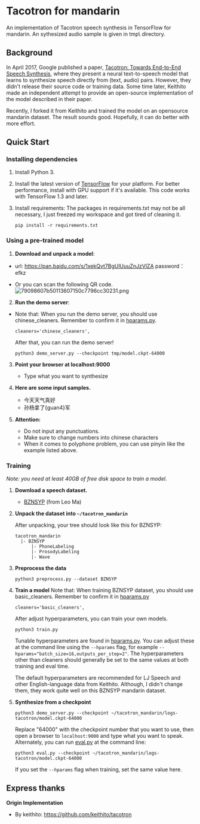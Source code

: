 # Tacotron for mandarin

An implementation of Tacotron speech synthesis in TensorFlow for mandarin. An sythesized audio sample is given in tmp\ directory.


## Background

In April 2017, Google published a paper, [Tacotron: Towards End-to-End Speech Synthesis](https://arxiv.org/pdf/1703.10135.pdf),
where they present a neural text-to-speech model that learns to synthesize speech directly from
(text, audio) pairs. However, they didn't release their source code or training data. Some time later, Keithito made an independent attempt to provide an open-source implementation of the model described in their paper.

Recently, I forked it from Keithito and trained the model on an opensource mandarin dataset. The result sounds good. Hopefully, it can do better with more effort.



## Quick Start

### Installing dependencies

1. Install Python 3.

2. Install the latest version of [TensorFlow](https://www.tensorflow.org/install/) for your platform. For better
   performance, install with GPU support if it's available. This code works with TensorFlow 1.3 and later.

3. Install requirements:
The packages in requirements.txt may not be all necessary, I just freezed my workspace and got tired of cleaning it. 
   ```
   pip install -r requirements.txt
   ```


### Using a pre-trained model

1. **Download and unpack a model**:

* url: https://pan.baidu.com/s/1xekQvt7BgUlUuuZnJzVlZA    password：efkz 

* Or you can scan the following QR code.
![79098607b50113607150c7796cc30231.png](en-resource://database/627:1)


2. **Run the demo server**:
* Note that: When you run the demo server, you should use chinese_cleaners. Remember to confirm it in [hparams.py](hparams.py).
    ```
    cleaners='chinese_cleaners',
    ```
    After that, you can run the demo server!
   ```
   python3 demo_server.py --checkpoint tmp/model.ckpt-64000
   ```

3. **Point your browser at localhost:9000**

   * Type what you want to synthesize

4. **Here are some input samples.**
    * 今天天气真好
    * 孙杨拿了{guan4}军
5. **Attention:**
    * Do not input any punctuations.
    * Make sure to change numbers into chinese characters
    * When it comes to polyphone problem, you can use  pinyin like the example listed above.
    
### Training

*Note: you need at least 40GB of free disk space to train a model.*

1. **Download a speech dataset.**

    * [BZNSYP](
https://weixinxcxdb.oss-cn-beijing.aliyuncs.com/gwYinPinKu/BZNSYP.rar) (from Leo Ma)


2. **Unpack the dataset into `~/tacotron_mandarin`**

   After unpacking, your tree should look like this for BZNSYP:
   ```
   tacotron_mandarin
     |- BZNSYP
         |- PhoneLabeling
         |- ProsodyLabeling
         |- Wave
   ```

   

3. **Preprocess the data**
   ```
   python3 preprocess.py --dataset BZNSYP
   ```
4. **Train a model**
Note that: When training BZNSYP dataset, you should use basic_cleaners. Remember to confirm it in [hparams.py](hparams.py)
    ```
    cleaners='basic_cleaners',
    ```
    After adjust hyperparameters, you can train your own models.
   ```
   python3 train.py
   ```
   Tunable hyperparameters are found in [hparams.py](hparams.py). You can adjust these at the command
   line using the `--hparams` flag, for example `--hparams="batch_size=16,outputs_per_step=2"`.
   The hyperparameters other than cleaners should generally be set to the same values at both training and eval time.
   
   The default hyperparameters are recommended for LJ Speech and other English-language data from Keithito. Although, I didn't change them, they work quite well on this BZNSYP mandarin dataset.

5. **Synthesize from a checkpoint**
   ```
   python3 demo_server.py --checkpoint ~/tacotron_mandarin/logs-tacotron/model.ckpt-64000
   ```
   Replace "64000" with the checkpoint number that you want to use, then open a browser
   to `localhost:9000` and type what you want to speak. Alternately, you can
   run [eval.py](eval.py) at the command line:
   ```
   python3 eval.py --checkpoint ~/tacotron_mandarin/logs-tacotron/model.ckpt-64000
   ```
   If you set the `--hparams` flag when training, set the same value here.


## Express thanks
**Origin Implementation**
  * By keithito: 
  https://github.com/keithito/tacotron
  
